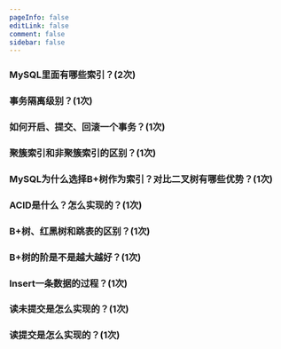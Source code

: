 ```yaml
---
pageInfo: false
editLink: false
comment: false
sidebar: false
---
```


### MySQL里面有哪些索引？(2次)

### 事务隔离级别？(1次)

### 如何开启、提交、回滚一个事务？(1次)

### 聚簇索引和非聚簇索引的区别？(1次)

### MySQL为什么选择B+树作为索引？对比二叉树有哪些优势？(1次)

### ACID是什么？怎么实现的？(1次)

### B+树、红黑树和跳表的区别？(1次)

### B+树的阶是不是越大越好？(1次)

### Insert一条数据的过程？(1次)

### 读未提交是怎么实现的？(1次)

### 读提交是怎么实现的？(1次)
